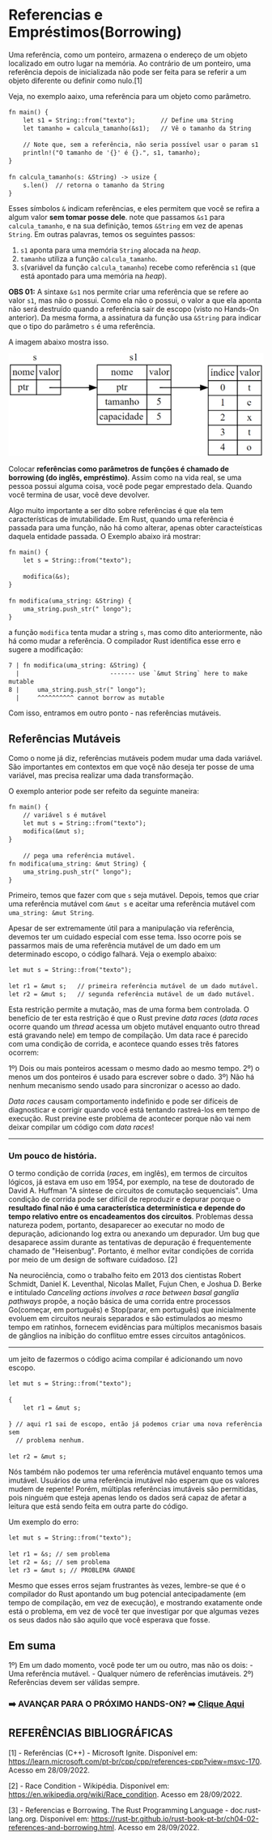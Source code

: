 # **Referencias e Empréstimos(Borrowing)**

Uma referência, como um ponteiro, armazena o endereço de um objeto localizado em outro lugar na memória. Ao contrário de um ponteiro, uma referência depois de inicializada não pode ser feita para se referir a um objeto diferente ou definir como nulo.[1]

Veja, no exemplo aaixo, uma referência para um objeto como parâmetro.

```
fn main() {
    let s1 = String::from("texto");       // Define uma String
    let tamanho = calcula_tamanho(&s1);   // Vê o tamanho da String
    
    // Note que, sem a referência, não seria possível usar o param s1
    println!("O tamanho de '{}' é {}.", s1, tamanho);
}

fn calcula_tamanho(s: &String) -> usize {
    s.len()  // retorna o tamanho da String
}
```

Esses símbolos ``&`` indicam referências, e eles permitem que você se refira a algum valor **sem tomar posse dele**. note que passamos ``&s1`` para ``calcula_tamanho``, e na sua definição, temos ``&String`` em vez de apenas ``String``. Em outras palavras, temos os seguintes passos:

1) ``s1`` aponta para uma memória ``String`` alocada na *heap*.
2) ``tamanho`` utiliza a função ``calcula_tamanho``.
3) ``s``(variável da função ``calcula_tamanho``) recebe como referência ``s1`` (que está apontado para uma memória na *heap*).

**OBS 01:** A sintaxe ``&s1`` nos permite criar uma referência que se refere ao valor ``s1``, mas não o possui. Como ela não o possui, o valor a que ela aponta não será destruído quando a referência sair de escopo (visto no Hands-On anterior). Da mesma forma, a assinatura da função usa ``&String`` para indicar que o tipo do parâmetro ``s`` é uma referência. 

A imagem abaixo mostra isso.

![](/Imagens/HD08/Referencia.png)

Colocar **referências como parâmetros de funções é chamado de borrowing (do inglês, empréstimo)**. Assim como na vida real, se uma pessoa possui alguma coisa, você pode pegar emprestado dela. Quando você termina de usar, você deve devolver.

Algo muito importante a ser dito sobre referências é que ela tem características de imutabilidade. Em Rust, quando uma referência é passada para uma função, não há como alterar, apenas obter caracteísticas daquela entidade passada. O Exemplo abaixo irá mostrar:

```
fn main() {
    let s = String::from("texto");

    modifica(&s);
}

fn modifica(uma_string: &String) {
    uma_string.push_str(" longo");
}
```

a função ``modifica`` tenta mudar a string ``s``, mas como dito anteriormente, não há como mudar a referência. O compilador Rust identifica esse erro e sugere a modificação:

```
7 | fn modifica(uma_string: &String) {
  |                         ------- use `&mut String` here to make mutable
8 |     uma_string.push_str(" longo");
  |     ^^^^^^^^^^ cannot borrow as mutable
```

Com isso, entramos em outro ponto - nas referências mutáveis.

## Referências Mutáveis

Como o nome já diz, referências mutáveis podem mudar uma dada variável. São importantes em contextos em que voçê não deseja ter posse de uma variável, mas precisa realizar uma dada transformação.

O exemplo anterior pode ser refeito da seguinte maneira:

```
fn main() {
    // variável s é mutável
    let mut s = String::from("texto");
    modifica(&mut s);
}

    // pega uma referência mutável.
fn modifica(uma_string: &mut String) {
    uma_string.push_str(" longo");
}
```

Primeiro, temos que fazer com que ``s`` seja mutável. Depois, temos que criar uma referência mutável com ``&mut s`` e aceitar uma referência mutável com ``uma_string: &mut String``.

Apesar de ser extremamente útil para a manipulação via referência, devemos ter um cuidado especial com esse tema. Isso ocorre pois se passarmos mais de uma referência mutável de um dado em um determinado escopo, o código falhará. Veja o exemplo abaixo:

```
let mut s = String::from("texto");

let r1 = &mut s;   // primeira referência mutável de um dado mutável.
let r2 = &mut s;   // segunda referência mutável de um dado mutável.
```

Esta restrição permite a mutação, mas de uma forma bem controlada. O benefício de ter esta restrição é que o Rust previne *data races* (*data races* ocorre quando um *thread* acessa um objeto mutável enquanto outro thread está gravando nele) em tempo de compilação. Um data race é parecido com uma condição de corrida, e acontece quando esses três fatores ocorrem:

1º) Dois ou mais ponteiros acessam o mesmo dado ao mesmo tempo.
2º) o menos um dos ponteiros é usado para escrever sobre o dado.
3º) Não há nenhum mecanismo sendo usado para sincronizar o acesso ao dado.

*Data races* causam comportamento indefinido e pode ser difíceis de diagnosticar e corrigir quando você está tentando rastreá-los em tempo de execução. Rust previne este problema de acontecer porque não vai nem deixar compilar um código com *data races*!

___

### Um pouco de história.

O termo condição de corrida (*races*, em inglês), em termos de circuitos lógicos, já estava em uso em 1954, por exemplo, na tese de doutorado de David A. Huffman "A síntese de circuitos de comutação sequenciais". Uma condição de corrida pode ser difícil de reproduzir e depurar porque o **resultado final não é uma característica determinística e depende do tempo relativo entre os encadeamentos dos circuitos**. Problemas dessa natureza podem, portanto, desaparecer ao executar no modo de depuração, adicionando log extra ou anexando um depurador. Um bug que desaparece assim durante as tentativas de depuração é frequentemente chamado de "Heisenbug". Portanto, é melhor evitar condições de corrida por meio de um design de software cuidadoso. [2]

Na neurociência, como o trabalho feito em 2013 dos cientistas Robert Schmidt, Daniel K. Leventhal, Nicolas Mallet, Fujun Chen, e Joshua D. Berke e intitulado *Canceling actions involves a race between basal ganglia pathways* propõe, a noção básica de uma corrida entre processos Go(começar, em português) e Stop(parar, em português) que inicialmente evoluem em circuitos neurais separados e são estimulados ao mesmo tempo em ratinhos, fornecem evidências para múltiplos mecanismos basais de gânglios na inibição do conflituo emtre esses circuitos antagônicos.

___

um jeito de fazermos o código acima compilar é adicionando um novo escopo.

```
let mut s = String::from("texto");

{
    let r1 = &mut s;

} // aqui r1 sai de escopo, então já podemos criar uma nova referência sem
  // problema nenhum.

let r2 = &mut s;
```

Nós também não podemos ter uma referência mutável enquanto temos uma imutável. Usuários de uma referência imutável não esperam que os valores mudem de repente! Porém, múltiplas referências imutáveis são permitidas, pois ninguém que esteja apenas lendo os dados será capaz de afetar a leitura que está sendo feita em outra parte do código.

Um exemplo do erro:

```
let mut s = String::from("texto");

let r1 = &s; // sem problema
let r2 = &s; // sem problema
let r3 = &mut s; // PROBLEMA GRANDE
```

Mesmo que esses erros sejam frustrantes às vezes, lembre-se que é o compilador do Rust apontando um bug potencial antecipadamente (em tempo de compilação, em vez de execução), e mostrando exatamente onde está o problema, em vez de você ter que investigar por que algumas vezes os seus dados não são aquilo que você esperava que fosse.

## Em suma

1º) Em um dado momento, você pode ter um ou outro, mas não os dois:
    - Uma referência mutável.
    - Qualquer número de referências imutáveis.
2º) Referências devem ser válidas sempre.


### ➡️ AVANÇAR PARA O PRÓXIMO HANDS-ON? ➡️ [Clique Aqui](/HandsOn/HD09/README.md)

## REFERÊNCIAS BIBLIOGRÁFICAS

[1] - Referências (C++) - Microsoft Ignite. Disponível em: <https://learn.microsoft.com/pt-br/cpp/cpp/references-cpp?view=msvc-170>. Acesso em 28/09/2022.

[2] - Race Condition - Wikipédia. Disponível em: <https://en.wikipedia.org/wiki/Race_condition>. Acesso em 28/09/2022.

[3] - Referencias e Borrowing. The Rust Programming Language  - doc.rust-lang.org. Disponível em: <https://rust-br.github.io/rust-book-pt-br/ch04-02-references-and-borrowing.html>. Acesso em 28/09/2022.